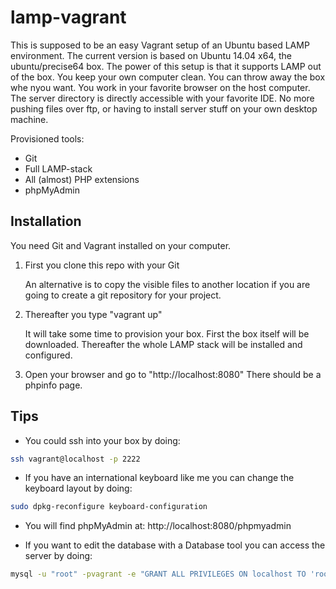 lamp-vagrant
============
This is supposed to be an easy Vagrant setup of an Ubuntu based LAMP environment. The current version is based on Ubuntu 14.04 x64, the ubuntu/precise64 box.
The power of this setup is that it supports LAMP out of the box. You keep your own computer clean. You can throw away the box whe nyou want. You work in your favorite browser on the host computer. The server directory is directly accessible with your favorite IDE. No more pushing files over ftp, or having to install server stuff on your own desktop machine.

Provisioned tools:

* Git
* Full LAMP-stack
* All (almost) PHP extensions
* phpMyAdmin


Installation
------------

You need Git and Vagrant installed on your computer.

1. First you clone this repo with your Git

	An alternative is to copy the visible files to another location if you are going
	to create a git repository for your project.

2. Thereafter you type "vagrant up"

	It will take some time to provision your box. First the box itself will be downloaded.
	Thereafter the whole LAMP stack will be installed and configured.

3. Open your browser and go to "http://localhost:8080" There should be a phpinfo page.


Tips
----

 - You could ssh into your box by doing: 
```bash
ssh vagrant@localhost -p 2222
```

 - If you have an international keyboard like me you can change the keyboard layout by doing: 
```bash
sudo dpkg-reconfigure keyboard-configuration
```

 - You will find phpMyAdmin at: http://localhost:8080/phpmyadmin

 - If you want to edit the database with a Database tool you can access the server by doing: 
```bash
mysql -u "root" -pvagrant -e "GRANT ALL PRIVILEGES ON localhost TO 'root'@'%' IDENTIFIED BY 'vagrant' WITH GRANT OPTION;"
```
